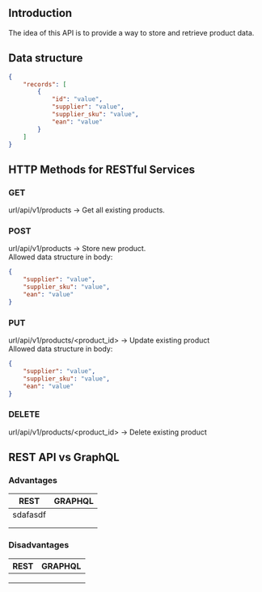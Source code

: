 ## Introduction
The idea of this API is to provide a way to store and retrieve product data.

## Data structure
```json
{
    "records": [
        {
            "id": "value",
            "supplier": "value",
            "supplier_sku": "value",
            "ean": "value"
        }
    ]
}
```


## HTTP Methods for RESTful Services

### GET
url/api/v1/products -> Get all existing products.

### POST
url/api/v1/products -> Store new product. <br />
Allowed data structure in body:
```json
{
    "supplier": "value",
    "supplier_sku": "value",
    "ean": "value"
}
```

### PUT
url/api/v1/products/<product_id> -> Update existing product <br />
Allowed data structure in body:
```json
{
    "supplier": "value",
    "supplier_sku": "value",
    "ean": "value"
}
```

### DELETE
url/api/v1/products/<product_id> -> Delete existing product <br />


 

## REST API vs GraphQL
### Advantages

| REST | GRAPHQL |
|------|---------|
|   sdafasdf   |         |
|      |         |
|      |         |

### Disadvantages

| REST | GRAPHQL |
|------|---------|
|      |         |
|      |         |
|      |         |

